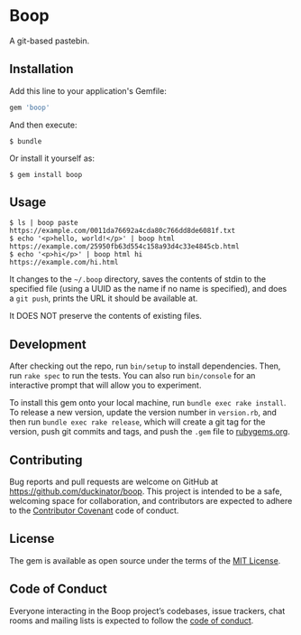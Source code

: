 # Boop

A git-based pastebin.

## Installation

Add this line to your application's Gemfile:

```ruby
gem 'boop'
```

And then execute:

    $ bundle

Or install it yourself as:

    $ gem install boop

## Usage

```
$ ls | boop paste
https://example.com/0011da76692a4cda80c766dd8de6081f.txt
$ echo '<p>hello, world!</p>' | boop html
https://example.com/25950fb63d554c158a93d4c33e4845cb.html
$ echo '<p>hi</p>' | boop html hi
https://example.com/hi.html
```

It changes to the `~/.boop` directory, saves the contents of stdin to the
specified file (using a UUID as the name if no name is specified), and
does a `git push`, prints the URL it should be available at.

It DOES NOT preserve the contents of existing files.

## Development

After checking out the repo, run `bin/setup` to install dependencies. Then, run `rake spec` to run the tests. You can also run `bin/console` for an interactive prompt that will allow you to experiment.

To install this gem onto your local machine, run `bundle exec rake install`. To release a new version, update the version number in `version.rb`, and then run `bundle exec rake release`, which will create a git tag for the version, push git commits and tags, and push the `.gem` file to [rubygems.org](https://rubygems.org).

## Contributing

Bug reports and pull requests are welcome on GitHub at https://github.com/duckinator/boop. This project is intended to be a safe, welcoming space for collaboration, and contributors are expected to adhere to the [Contributor Covenant](http://contributor-covenant.org) code of conduct.

## License

The gem is available as open source under the terms of the [MIT License](http://opensource.org/licenses/MIT).

## Code of Conduct

Everyone interacting in the Boop project’s codebases, issue trackers, chat rooms and mailing lists is expected to follow the [code of conduct](https://github.com/duckinator/boop/blob/master/CODE_OF_CONDUCT.md).
